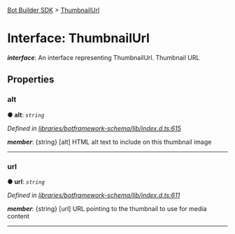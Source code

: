 [Bot Builder SDK](../README.md) > [ThumbnailUrl](../interfaces/botbuilder.thumbnailurl.md)



# Interface: ThumbnailUrl

*__interface__*: An interface representing ThumbnailUrl. Thumbnail URL



## Properties
<a id="alt"></a>

###  alt

**●  alt**:  *`string`* 

*Defined in [libraries/botframework-schema/lib/index.d.ts:615](https://github.com/Microsoft/botbuilder-js/blob/09ad751/libraries/botframework-schema/lib/index.d.ts#L615)*


*__member__*: {string} [alt] HTML alt text to include on this thumbnail image





___

<a id="url"></a>

###  url

**●  url**:  *`string`* 

*Defined in [libraries/botframework-schema/lib/index.d.ts:611](https://github.com/Microsoft/botbuilder-js/blob/09ad751/libraries/botframework-schema/lib/index.d.ts#L611)*


*__member__*: {string} [url] URL pointing to the thumbnail to use for media content





___


